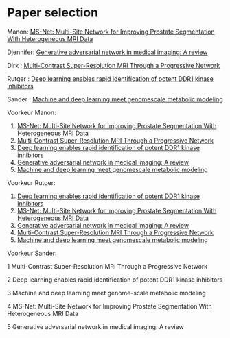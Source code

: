 # Paper selection

Manon: [MS-Net: Multi-Site Network for Improving Prostate Segmentation With Heterogeneous MRI Data](https://ieeexplore.ieee.org/document/9000851)

Djennifer: [Generative adversarial network in medical imaging: A review](https://www.sciencedirect.com/science/article/abs/pii/S1361841518308430)

Dirk : [Multi-Contrast Super-Resolution MRI Through a Progressive Network](https://ieeexplore.ieee.org/document/9001105)

Rutger : [Deep learning enables rapid identification of potent DDR1 kinase inhibitors](https://www.nature.com/articles/s41587-019-0224-x)

Sander : [Machine and deep learning meet genomescale metabolic modeling](https://doi.org/10.1371/journal.pcbi.1007084)


Voorkeur Manon: 
  1. [MS-Net: Multi-Site Network for Improving Prostate Segmentation With Heterogeneous MRI Data](https://ieeexplore.ieee.org/document/9000851)
  2. [Multi-Contrast Super-Resolution MRI Through a Progressive Network](https://ieeexplore.ieee.org/document/9001105)
  3. [Deep learning enables rapid identification of potent DDR1 kinase inhibitors](https://www.nature.com/articles/s41587-019-0224-x)
  4. [Generative adversarial network in medical imaging: A review](https://www.sciencedirect.com/science/article/abs/pii/S1361841518308430)
  5. [Machine and deep learning meet genomescale metabolic modeling](https://doi.org/10.1371/journal.pcbi.1007084)

Voorkeur Rutger:
  1. [Deep learning enables rapid identification of potent DDR1 kinase inhibitors](https://www.nature.com/articles/s41587-019-0224-x)
  2. [MS-Net: Multi-Site Network for Improving Prostate Segmentation With Heterogeneous MRI Data](https://ieeexplore.ieee.org/document/9000851)
  3. [Generative adversarial network in medical imaging: A review](https://www.sciencedirect.com/science/article/abs/pii/S1361841518308430)
  4. [Multi-Contrast Super-Resolution MRI Through a Progressive Network](https://ieeexplore.ieee.org/document/9001105)
  5. [Machine and deep learning meet genomescale metabolic modeling](https://doi.org/10.1371/journal.pcbi.1007084)
  
  Voorkeur Sander:
  
  1 Multi-Contrast Super-Resolution MRI Through a Progressive Network
  
  2 Deep learning enables rapid identification of potent DDR1 kinase inhibitors
  
  3 Machine and deep learning meet genome-scale metabolic modeling
  
  4 MS-Net: Multi-Site Network for Improving Prostate Segmentation With Heterogeneous MRI Data
  
  5 Generative adversarial network in medical imaging: A review
